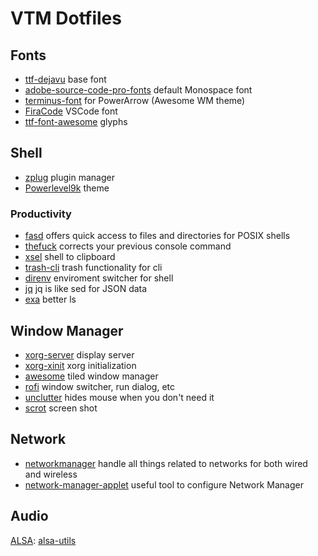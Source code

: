 # VTM Dotfiles

## Fonts

* [ttf-dejavu](https://www.archlinux.org/packages/extra/any/ttf-dejavu/) base font
* [adobe-source-code-pro-fonts](https://www.archlinux.org/packages/extra/any/adobe-source-code-pro-fonts/) default Monospace font
* [terminus-font](https://www.archlinux.org/packages/community/any/terminus-font/) for PowerArrow (Awesome WM theme)
* [FiraCode](https://github.com/tonsky/FiraCode) VSCode font
* [ttf-font-awesome](https://aur.archlinux.org/packages/ttf-font-awesome/) glyphs

## Shell

* [zplug](https://github.com/zplug/zplug) plugin manager
* [Powerlevel9k](https://github.com/bhilburn/powerlevel9k) theme

### Productivity

* [fasd](https://github.com/clvv/fasd) offers quick access to files and directories for POSIX shells
* [thefuck](https://github.com/nvbn/thefuck) corrects your previous console command
* [xsel](https://github.com/kfish/xsel) shell to clipboard
* [trash-cli](https://github.com/andreafrancia/trash-cli) trash functionality for cli
* [direnv](https://github.com/direnv/direnv) enviroment switcher for shell
* [jq](https://stedolan.github.io/jq/) jq is like sed for JSON data
* [exa](https://github.com/ogham/exa) better ls

## Window Manager

* [xorg-server](https://wiki.archlinux.org/index.php/xorg) display server
* [xorg-xinit](https://wiki.archlinux.org/index.php/Xinit) xorg initialization
* [awesome](https://wiki.archlinux.org/index.php/Awesome) tiled window manager
* [rofi](https://github.com/DaveDavenport/rofi) window switcher, run dialog, etc
* [unclutter](https://wiki.archlinux.org/index.php/unclutter) hides mouse when you don't need it
* [scrot](https://github.com/dreamer/scrot) screen shot

## Network

* [networkmanager](https://wiki.archlinux.org/index.php/NetworkManager) handle all things related to networks for both wired and wireless
* [network-manager-applet](https://wiki.archlinux.org/index.php/NetworkManager#nm-applet) useful tool to configure Network Manager

## Audio

[ALSA](https://wiki.archlinux.org/index.php/Advanced_Linux_Sound_Architecture): [alsa-utils](https://www.archlinux.org/packages/extra/i686/alsa-utils/)
